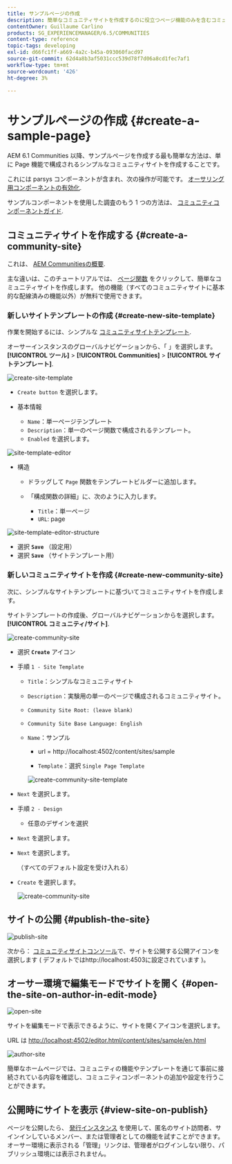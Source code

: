 ```yaml
---
title: サンプルページの作成
description: 簡単なコミュニティサイトを作成するのに役立つページ機能のみを含むコミュニティサイトテンプレートを作成する方法を説明します。
contentOwner: Guillaume Carlino
products: SG_EXPERIENCEMANAGER/6.5/COMMUNITIES
content-type: reference
topic-tags: developing
exl-id: d66fc1ff-a669-4a2c-b45a-093060facd97
source-git-commit: 62d4a8b3af5031ccc539d78f7d06a8cd1fec7af1
workflow-type: tm+mt
source-wordcount: '426'
ht-degree: 3%

---
```


# サンプルページの作成 {#create-a-sample-page}

AEM 6.1 Communities 以降、サンプルページを作成する最も簡単な方法は、単に Page 機能で構成されるシンプルなコミュニティサイトを作成することです。

これには parsys コンポーネントが含まれ、次の操作が可能です。 [オーサリング用コンポーネントの有効化](basics.md#accessing-communities-components).

サンプルコンポーネントを使用した調査のもう 1 つの方法は、 [コミュニティコンポーネントガイド](components-guide.md).

## コミュニティサイトを作成する {#create-a-community-site}

これは、 [AEM Communitiesの概要](getting-started.md).

主な違いは、このチュートリアルでは、 [ページ関数](functions.md#page-function) をクリックして、簡単なコミュニティサイトを作成します。 他の機能（すべてのコミュニティサイトに基本的な配線済みの機能以外）が無料で使用できます。

### 新しいサイトテンプレートの作成 {#create-new-site-template}

作業を開始するには、シンプルな [コミュニティサイトテンプレート](sites.md).

オーサーインスタンスのグローバルナビゲーションから、「 」を選択します。 **[!UICONTROL ツール]** > **[!UICONTROL Communities]** > **[!UICONTROL サイトテンプレート]**.

![create-site-template](assets/create-site-template1.png)

* `Create button` を選択します。
* 基本情報

   * `Name`：単一ページテンプレート
   * `Description`：単一のページ関数で構成されるテンプレート。
   * `Enabled` を選択します。

![site-template-editor](assets/site-template-editor.png)

* 構造

   * ドラッグして `Page` 関数をテンプレートビルダーに追加します。
   * 「構成関数の詳細」に、次のように入力します。

      * `Title`：単一ページ
      * `URL`: page

![site-template-editor-structure](assets/site-template-editor1.png)

* 選択 **`Save`** （設定用）
* 選択 **`Save`** （サイトテンプレート用）

### 新しいコミュニティサイトを作成 {#create-new-community-site}

次に、シンプルなサイトテンプレートに基づいてコミュニティサイトを作成します。

サイトテンプレートの作成後、グローバルナビゲーションからを選択します。 **[!UICONTROL コミュニティ/サイト]**.

![create-community-site](assets/create-community-site1.png)

* 選択 **`Create`** アイコン

* 手順 `1 - Site Template`

   * `Title`：シンプルなコミュニティサイト
   * `Description`：実験用の単一のページで構成されるコミュニティサイト。
   * `Community Site Root: (leave blank)`
   * `Community Site Base Language: English`
   * `Name`：サンプル

      * url = http://localhost:4502/content/sites/sample

      * `Template`：選択 `Single Page Template`

     ![create-community-site-template](assets/create-community-site-template.png)

* `Next` を選択します。
* 手順 `2 - Design`

   * 任意のデザインを選択

* `Next` を選択します。
* `Next` を選択します。

  （すべてのデフォルト設定を受け入れる）

* `Create` を選択します。

  ![create-community-site](assets/create-community-site.png)

## サイトの公開 {#publish-the-site}

![publish-site](assets/publish-site.png)

次から： [コミュニティサイトコンソール](sites-console.md)で、サイトを公開する公開アイコンを選択します ( デフォルトではhttp://localhost:4503に設定されています )。

## オーサー環境で編集モードでサイトを開く {#open-the-site-on-author-in-edit-mode}

![open-site](assets/open-site.png)

サイトを編集モードで表示できるように、サイトを開くアイコンを選択します。

URL は [http://localhost:4502/editor.html/content/sites/sample/en.html](http://localhost:4502/editor.html/content/sites/sample/en.html)

![author-site](assets/author-site.png)

簡単なホームページでは、コミュニティの機能やテンプレートを通じて事前に接続されている内容を確認し、コミュニティコンポーネントの追加や設定を行うことができます。

## 公開時にサイトを表示 {#view-site-on-publish}

ページを公開したら、 [発行インスタンス](http://localhost:4503/content/sites/sample/en.html) を使用して、匿名のサイト訪問者、サインインしているメンバー、または管理者としての機能を試すことができます。 オーサー環境に表示される「管理」リンクは、管理者がログインしない限り、パブリッシュ環境には表示されません。

